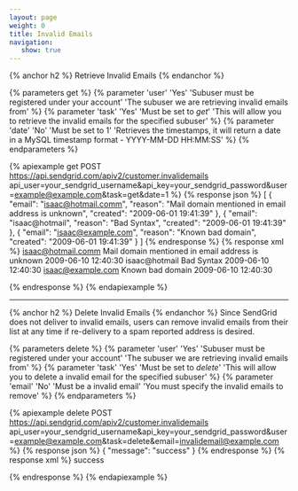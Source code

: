 ```yaml
---
layout: page
weight: 0
title: Invalid Emails
navigation:
   show: true
---
```


{% anchor h2 %}
Retrieve Invalid Emails 
{% endanchor %}

{% parameters get %}
 {% parameter 'user' 'Yes' 'Subuser must be registered under your account' 'The subuser we are retrieving invalid emails from' %}
 {% parameter 'task' 'Yes' 'Must be set to *get*' 'This will allow you to retrieve the invalid emails for the specified subuser' %}
 {% parameter 'date' 'No' 'Must be set to 1' 'Retrieves the timestamps, it will return a date in a MySQL timestamp format - YYYY-MM-DD HH:MM:SS' %}
{% endparameters %}


{% apiexample get POST https://api.sendgrid.com/apiv2/customer.invalidemails api_user=your_sendgrid_username&api_key=your_sendgrid_password&user=example@example.com&task=get&date=1 %}
  {% response json %}
[
  {
    "email": "isaac@hotmail.comm",
    "reason": "Mail domain mentioned in email address is unknown",
    "created": "2009-06-01 19:41:39"
  },
  {
    "email": "isaac@hotmail",
    "reason": "Bad Syntax",
    "created": "2009-06-01 19:41:39"
  },
  {
    "email": "isaac@example.com",
    "reason": "Known bad domain",
    "created": "2009-06-01 19:41:39"
  }
]
  {% endresponse %}
  {% response xml %}
<invalidemails>
   <invalidemail>
      <email>isaac@hotmail.comm</email>
      <reason>Mail domain mentioned in email address is unknown</reason>
      <created>2009-06-10 12:40:30</created>
   </invalidemail>
   <invalidemail>
      <email>isaac@hotmail</email>
      <reason>Bad Syntax</reason>
      <created>2009-06-10 12:40:30</created>
   </invalidemail>
   <invalidemail>
      <email>isaac@example.com</email>
      <reason>Known bad domain</reason>
      <created>2009-06-10 12:40:30</created>
   </invalidemail>
</invalidemails>

  {% endresponse %}
{% endapiexample %}

* * * * *

{% anchor h2 %}
Delete Invalid Emails 
{% endanchor %}
Since SendGrid does not deliver to invalid emails, users can remove invalid emails from their list at any time if re-delivery to a spam reported address is desired.

{% parameters delete %}
 {% parameter 'user' 'Yes' 'Subuser must be registered under your account' 'The subuser we are retrieving invalid emails from' %}
 {% parameter 'task' 'Yes' 'Must be set to *delete*' 'This will allow you to delete a invalid email for the specified subuser' %}
 {% parameter 'email' 'No' 'Must be a invalid email' 'You must specify the invalid emails to remove' %}
{% endparameters %}


{% apiexample delete POST https://api.sendgrid.com/apiv2/customer.invalidemails api_user=your_sendgrid_username&api_key=your_sendgrid_password&user=example@example.com&task=delete&email=invalidemail@example.com %}
  {% response json %}
{
  "message": "success"
}
  {% endresponse %}
  {% response xml %}
<result>
   <message>success</message>
</result>

  {% endresponse %}
{% endapiexample %}
